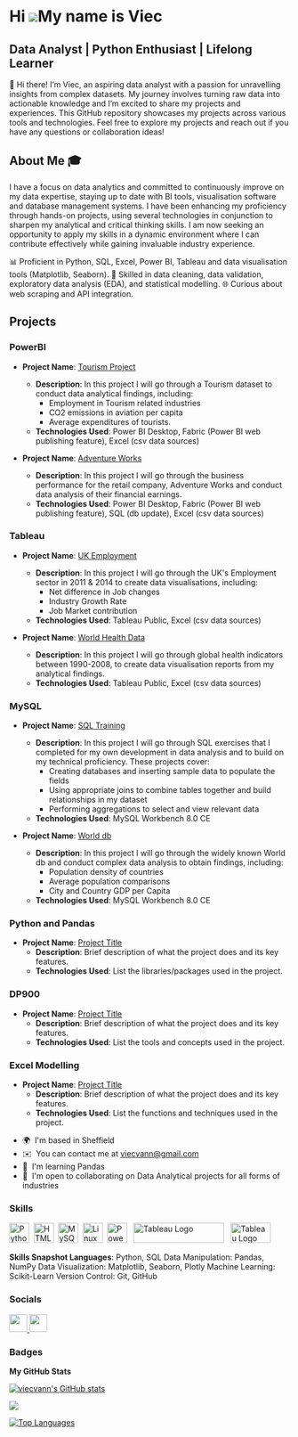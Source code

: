 Hi ![](https://user-images.githubusercontent.com/18350557/176309783-0785949b-9127-417c-8b55-ab5a4333674e.gif)My name is Viec
===========================================================================================================================

Data Analyst | Python Enthusiast | Lifelong Learner
---------------------------------------------------

👋 Hi there! I’m Viec, an aspiring data analyst with a passion for unravelling insights from complex datasets. My journey involves turning raw data into actionable knowledge and I’m excited to share my projects and experiences. This GitHub repository showcases my projects across various tools and technologies. Feel free to explore my projects and reach out if you have any questions or collaboration ideas!

<!-- Other links -->

## About Me 🎓 


I have a focus on data analytics and committed to continuously improve on my data expertise, staying up to date with BI tools, visualisation software and database management systems. I have been enhancing my proficiency through hands-on projects, using several technologies in conjunction to sharpen my analytical and critical thinking skills. I am now seeking an opportunity to apply my skills in a dynamic environment where I can contribute effectively while gaining invaluable industry experience. 

📊 Proficient in Python, SQL, Excel, Power BI, Tableau and data visualisation tools (Matplotlib, Seaborn).
🧩 Skilled in data cleaning, data validation, exploratory data analysis (EDA), and statistical modelling.
🌐 Curious about web scraping and API integration.



## Projects

### PowerBI
- **Project Name**: [Tourism Project](https://github.com/viecvann/Power-BI---Tourism-Project.git)
  - **Description**: In this project I will go through a Tourism dataset to conduct data analytical findings, including:
      - Employment in Tourism related industries
      - CO2 emissions in aviation per capita
      - Average expenditures of tourists.
  - **Technologies Used**: Power BI Desktop, Fabric (Power BI web publishing feature), Excel (csv data sources)

- **Project Name**: [Adventure Works](https://github.com/viecvann/Power-BI---Adventure-Works.git)
  - **Description**: In this project I will go through the business performance for the retail company, Adventure Works and conduct data analysis of their financial earnings.
  - **Technologies Used**: Power BI Desktop, Fabric (Power BI web publishing feature), SQL (db update), Excel (csv data sources)

### Tableau
- **Project Name**: [UK Employment](https://github.com/viecvann/Tableau---UKEmployment.git)
  - **Description**: In this project I will go through the UK's Employment sector in 2011 & 2014 to create data visualisations, including:
      - Net difference in Job changes
      - Industry Growth Rate
      - Job Market contribution
  - **Technologies Used**: Tableau Public, Excel (csv data sources)

- **Project Name**: [World Health Data](https://github.com/viecvann/Tableau---WorldHealthData.git)
  - **Description**: In this project I will go through global health indicators between 1990-2008, to create data visualisation reports from my analytical findings.
  - **Technologies Used**: Tableau Public, Excel (csv data sources)

### MySQL
- **Project Name**: [SQL Training](https://github.com/viecvann/SQL---Training.git)
  - **Description**: In this project I will go through SQL exercises that I completed for my own development in data analysis and to build on my technical proficiency. These projects cover:
      - Creating databases and inserting sample data to populate the fields
      - Using appropriate joins to combine tables together and build relationships in my dataset
      - Performing aggregations to select and view relevant data
  - **Technologies Used**: MySQL Workbench 8.0 CE

- **Project Name**: [World db](https://github.com/viecvann/SQL---World.git)
  - **Description**: In this project I will go through the widely known World db and conduct complex data analysis to obtain findings, including:
      - Population density of countries
      - Average population comparisons
      - City and Country GDP per Capita
  - **Technologies Used**: MySQL Workbench 8.0 CE

### Python and Pandas
- **Project Name**: [Project Title](link-to-project)
  - **Description**: Brief description of what the project does and its key features.
  - **Technologies Used**: List the libraries/packages used in the project.

### DP900
- **Project Name**: [Project Title](link-to-project)
  - **Description**: Brief description of what the project does and its key features.
  - **Technologies Used**: List the tools and concepts used in the project.

### Excel Modelling
- **Project Name**: [Project Title](link-to-project)
  - **Description**: Brief description of what the project does and its key features.
  - **Technologies Used**: List the functions and techniques used in the project.





* 🌍  I'm based in Sheffield
* ✉️  You can contact me at [viecvann@gmail.com](mailto:viecvann@gmail.com)
* 🧠  I'm learning Pandas
* 🤝  I'm open to collaborating on Data Analytical projects for all forms of industries

### Skills


<p align="left">
<a href="https://www.python.org/" target="_blank" rel="noreferrer"><img src="https://raw.githubusercontent.com/danielcranney/readme-generator/main/public/icons/skills/python-colored.svg" width="36" height="36" alt="Python" /></a>&nbsp;&nbsp;<a href="https://developer.mozilla.org/en-US/docs/Glossary/HTML5" target="_blank" rel="noreferrer"><img src="https://raw.githubusercontent.com/danielcranney/readme-generator/main/public/icons/skills/html5-colored.svg" width="36" height="36" alt="HTML5" /></a>&nbsp;&nbsp;<a href="https://www.mysql.com/" target="_blank" rel="noreferrer"><img src="https://raw.githubusercontent.com/danielcranney/readme-generator/main/public/icons/skills/mysql-colored.svg" width="36" height="36" alt="MySQL" /></a>&nbsp;&nbsp;<a href="https://www.linux.org" target="_blank" rel="noreferrer"><img src="https://raw.githubusercontent.com/danielcranney/readme-generator/main/public/icons/skills/linux-colored.svg" width="36" height="36" alt="Linux" /></a>&nbsp;&nbsp;<a href="https://app.powerbi.com/" target="_blank" rel="noreferrer"><img src="https://cdn.worldvectorlogo.com/logos/power-bi.svg" width="36" height="36" alt="PowerBI" /></a>&nbsp;&nbsp;
   <a href="https://tableau.com/" target="_blank" rel="noreferrer; return false;"><img src="https://raw.githubusercontent.com/gilbarbara/logos/main/logos/tableau.svg" width="163" height="36" alt="Tableau Logo" /></a>&nbsp;&nbsp; <a href="https://www.microsoft.com/en-us/microsoft-365/excel" target="_blank" rel="noreferrer; return false;"><img src="https://img.icons8.com/color/48/microsoft-excel-2019--v1.png" width="72" height="36" alt="Tableau Logo" /></a>&nbsp;&nbsp;

</p>

**Skills Snapshot Languages**: Python, SQL Data Manipulation: Pandas, NumPy Data Visualization: Matplotlib, Seaborn, Plotly Machine Learning: Scikit-Learn Version Control: Git, GitHub

### Socials

<p align="left"> 
  <a href="https://www.github.com/Ali06112023" target="_blank" rel="noreferrer"> <picture> <source media="(prefers-color-scheme: dark)" srcset="https://raw.githubusercontent.com/danielcranney/readme-generator/main/public/icons/socials/github-dark.svg" /> <source media="(prefers-color-scheme: light)" srcset="https://raw.githubusercontent.com/danielcranney/readme-generator/main/public/icons/socials/github.svg" /> <img src="https://raw.githubusercontent.com/danielcranney/readme-generator/main/public/icons/socials/github.svg" width="32" height="32" /> </picture><a href="https://www.linkedin.com/in/viec-nguyen-035b8574" target="_blank" rel="noreferrer"> <picture> <source media="(prefers-color-scheme: dark)" srcset="https://raw.githubusercontent.com/danielcranney/readme-generator/main/public/icons/socials/linkedin-dark.svg" /> <source media="(prefers-color-scheme: light)" srcset="https://raw.githubusercontent.com/danielcranney/readme-generator/main/public/icons/socials/linkedin.svg" /> <img src="https://raw.githubusercontent.com/danielcranney/readme-generator/main/public/icons/socials/linkedin.svg" width="32" height="32" /> </picture> </a></p>

### Badges

<b>My GitHub Stats</b>

<!--Github Stats Dracula Theme-->
<a href="http://www.github.com/viecvann"><img src="https://github-readme-stats.vercel.app/api?username=viecvann&theme=dracula&show_icons=true" alt="viecvann's GitHub stats" /></a>

<!--Streak Stats Dracula Theme-->
<a href="http://www.github.com/viecvann"><img src="https://github-readme-streak-stats.herokuapp.com/?user=viecvann&theme=dracula&show_icons=true" /></a>

<!--Top Languages Dracula Theme-->
<a href="https://github.com/viecvann" align="left"><img src="https://github-readme-stats.vercel.app/api/top-langs?username=viecvann&theme=dracula&show_icons=true" alt="Top Languages" /></a>


<!--
<a href="http://www.github.com/viecvann"><img src="https://github-readme-stats.vercel.app/api?username=Ali06112023&show_icons=true&hide=&count_private=true&title_color=0891b2&text_color=ffffff&icon_color=0891b2&bg_color=1c1917&hide_border=true&show_icons=true" alt="Ali06112023's GitHub stats" /></a>

<a href="http://www.github.com/viecvann"><img src="https://github-readme-streak-stats.herokuapp.com/?user=viecvann&stroke=ffffff&background=1c1917&ring=0891b2&fire=0891b2&currStreakNum=ffffff&currStreakLabel=0891b2&sideNums=ffffff&sideLabels=ffffff&dates=ffffff&hide_border=true" /></a>

<a href="https://github.com/viecvann" align="left"><img src="https://github-readme-stats.vercel.app/api/top-langs?username=Ali06112023&show_icons=true&locale=en&layout=compact&theme=chartreuse-dark%22" alt="Top Languages" /></a>
https://github-readme-stats.vercel.app/api/top-langs?username=JoeDavisGithub&show_icons=true&locale=en&layout=compact&theme=chartreuse-dark%22

<a href="http://www.github.com/viecvann"><img src="https://github-readme-activity-graph.cyclic.app/graph?username=viecvann&theme=dracula&show_icons=true" alt="GitHub Commits Graph" /></a>

-->






